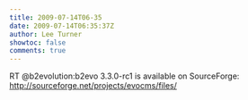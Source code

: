 ```yaml
---
title: 2009-07-14T06-35
date: 2009-07-14T06:35:37Z
author: Lee Turner
showtoc: false
comments: true
---
```


RT @b2evolution:b2evo 3.3.0-rc1 is available on SourceForge: http://sourceforge.net/projects/evocms/files/

